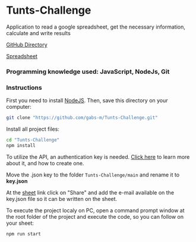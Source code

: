 # Tunts-Challenge
Application to read a google spreadsheet, get the necessary information, calculate and write results

[GitHub Directory](https://github.com/gabs-m/Tunts-Challenge)

[Spreadsheet](https://docs.google.com/spreadsheets/d/1_ARfixKCTYCLliZFI4nOM6HRO3gLbZvNdxUdUupy0B0/edit?usp=sharing)

### Programming knowledge used: JavaScript, NodeJs, Git

### Instructions

First you need to install [NodeJS](https://nodejs.org/en/download/).
Then, save this directory on your computer:

```bash
git clone "https://github.com/gabs-m/Tunts-Challenge.git"
```

Install all project files:

```bash
cd "Tunts-Challenge"
npm install
```

To utilize the API, an authentication key is needed. [Click here](https://developers.google.com/identity/protocols/oauth2/service-account) to learn more about it, and how to create one.

Move the .json key to the folder ```Tunts-Challenge/main``` and rename it to **key.json**

At the [sheet](https://docs.google.com/spreadsheets/d/1_ARfixKCTYCLliZFI4nOM6HRO3gLbZvNdxUdUupy0B0/edit?usp=sharing) link click on "Share" and add the e-mail available on the key.json file so it can be written on the sheet.

To execute the project localy on PC, open a command prompt window at the root folder of the project and execute the code, so you can follow on your sheet: 

```bash
npm run start
```
